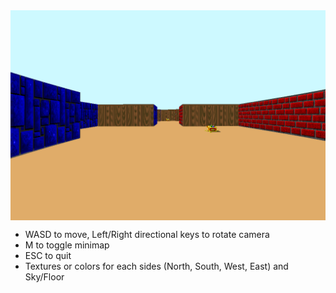 <img align="center" src="screenshot.png" alt="Screenshot of the game" />

* WASD to move, Left/Right directional keys to rotate camera
* M to toggle minimap
* ESC to quit
* Textures or colors for each sides (North, South, West, East) and Sky/Floor
